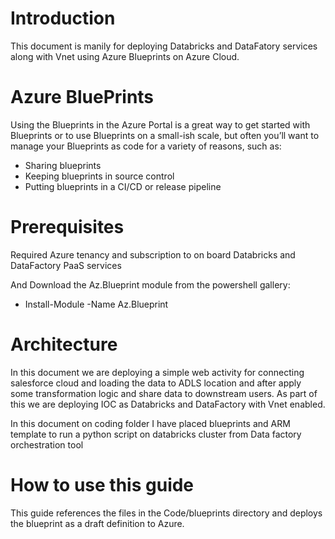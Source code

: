# Introduction
This document is manily for deploying Databricks and DataFatory services along with Vnet using Azure Blueprints on Azure Cloud. 

# Azure BluePrints

Using the Blueprints in the Azure Portal is a great way to get started with Blueprints or to use Blueprints on a small-ish scale, but often you’ll want to manage your Blueprints as code for a variety of reasons, such as:


* Sharing blueprints
* Keeping blueprints in source control
* Putting blueprints in a CI/CD or release pipeline

# Prerequisites
Required Azure tenancy and subscription to on board Databricks and DataFactory PaaS services

And Download the Az.Blueprint module from the powershell gallery:

- Install-Module -Name Az.Blueprint

# Architecture
In this document we are deploying a simple web activity for connecting salesforce cloud and loading the data to ADLS location and after apply some transformation logic and share data to downstream users. As part of this we are deploying IOC as Databricks and DataFactory with Vnet enabled.

In this document on coding folder I have placed blueprints and ARM template to run a python script on databricks cluster from Data factory orchestration tool


# How to use this guide

This guide references the files in the Code/blueprints directory and deploys the blueprint as a draft definition to Azure.
